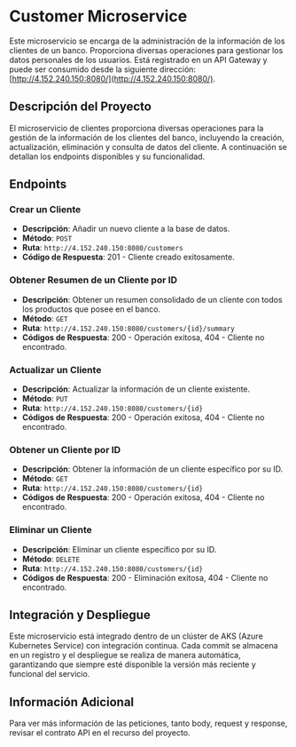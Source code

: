 # Customer Microservice

Este microservicio se encarga de la administración de la información de los clientes de un banco. Proporciona diversas operaciones para gestionar los datos personales de los usuarios. Está registrado en un API Gateway y puede ser consumido desde la siguiente dirección: [http://4.152.240.150:8080/](http://4.152.240.150:8080/).

## Descripción del Proyecto

El microservicio de clientes proporciona diversas operaciones para la gestión de la información de los clientes del banco, incluyendo la creación, actualización, eliminación y consulta de datos del cliente. A continuación se detallan los endpoints disponibles y su funcionalidad.

## Endpoints

### Crear un Cliente
- **Descripción**: Añadir un nuevo cliente a la base de datos.
- **Método**: `POST`
- **Ruta**: `http://4.152.240.150:8080/customers`
- **Código de Respuesta**: 201 - Cliente creado exitosamente.

### Obtener Resumen de un Cliente por ID
- **Descripción**: Obtener un resumen consolidado de un cliente con todos los productos que posee en el banco.
- **Método**: `GET`
- **Ruta**: `http://4.152.240.150:8080/customers/{id}/summary`
- **Códigos de Respuesta**: 200 - Operación exitosa, 404 - Cliente no encontrado.

### Actualizar un Cliente
- **Descripción**: Actualizar la información de un cliente existente.
- **Método**: `PUT`
- **Ruta**: `http://4.152.240.150:8080/customers/{id}`
- **Códigos de Respuesta**: 200 - Operación exitosa, 404 - Cliente no encontrado.

### Obtener un Cliente por ID
- **Descripción**: Obtener la información de un cliente específico por su ID.
- **Método**: `GET`
- **Ruta**: `http://4.152.240.150:8080/customers/{id}`
- **Códigos de Respuesta**: 200 - Operación exitosa, 404 - Cliente no encontrado.

### Eliminar un Cliente
- **Descripción**: Eliminar un cliente específico por su ID.
- **Método**: `DELETE`
- **Ruta**: `http://4.152.240.150:8080/customers/{id}`
- **Códigos de Respuesta**: 200 - Eliminación exitosa, 404 - Cliente no encontrado.

## Integración y Despliegue

Este microservicio está integrado dentro de un clúster de AKS (Azure Kubernetes Service) con integración continua. Cada commit se almacena en un registro y el despliegue se realiza de manera automática, garantizando que siempre esté disponible la versión más reciente y funcional del servicio.

## Información Adicional

Para ver más información de las peticiones, tanto body, request y response, revisar el contrato API en el recurso del proyecto.